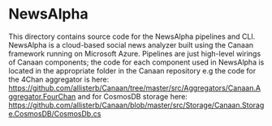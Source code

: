 # NewsAlpha
This directory contains source code for the NewsAlpha pipelines and CLI. NewsAlpha is a cloud-based social news analyzer built using the Canaan framework running on Microsoft Azure. Pipelines are just high-level wirings of Canaan components; the code for each component used in NewsAlpha is located in the appropriate folder in the Canaan repository e.g the code for the 4Chan aggregator is here: https://github.com/allisterb/Canaan/tree/master/src/Aggregators/Canaan.Aggregator.FourChan and for CosmosDB storage here: https://github.com/allisterb/Canaan/blob/master/src/Storage/Canaan.Storage.CosmosDB/CosmosDb.cs
